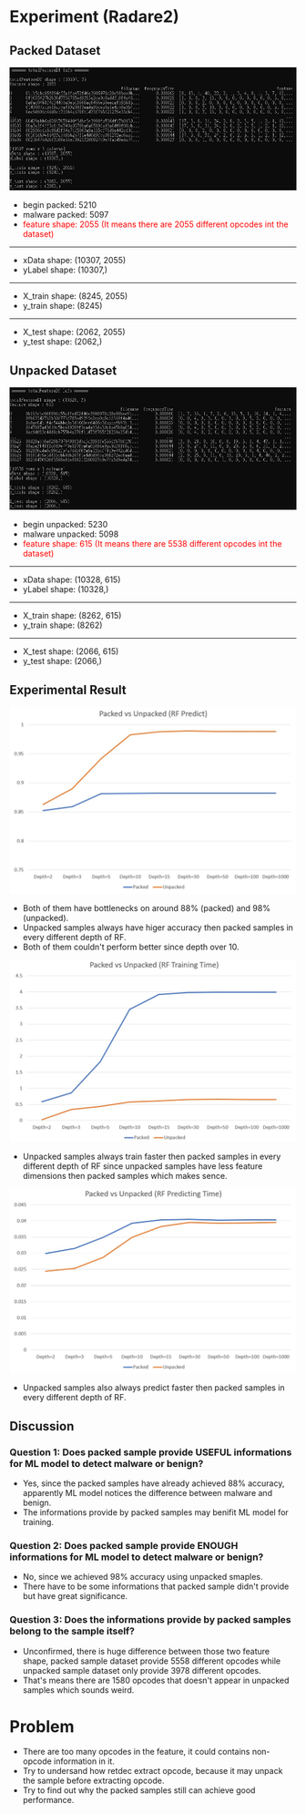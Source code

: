 # Experiment (Radare2)

## Packed Dataset

![packed_feature](../image/packed_feature_r2.jpg)

- begin packed: 5210
- malware packed: 5097
- <font color="red">feature shape: 2055 (It means there are 2055 different opcodes int the dataset)</font>
---
- xData shape: (10307, 2055)
- yLabel shape: (10307,)
---
- X_train shape: (8245, 2055)
- y_train shape: (8245)
---
- X_test shape: (2062, 2055)
- y_test shape: (2062,)

## Unpacked Dataset

![unpacked_feature](../image/unpacked_feature_r2.jpg)

- begin unpacked: 5230
- malware unpacked: 5098
- <font color="red">feature shape: 615 (It means there are 5538 different opcodes int the dataset)</font>
---
- xData shape: (10328, 615)
- yLabel shape: (10328,)
---
- X_train shape: (8262, 615)
- y_train shape: (8262)
---
- X_test shape: (2066, 615)
- y_test shape: (2066,)

## Experimental Result

![RF_predict](../image/RF_predict_r2.jpg)

- Both of them have bottlenecks on around 88% (packed) and 98% (unpacked).
- Unpacked samples always have higer accuracy then packed samples in every different depth of RF.
- Both of them couldn't perform better since depth over 10.

![RF_training](../image/RF_training_r2.jpg)

- Unpacked samples always train faster then packed samples in every different depth of RF since unpacked samples have less feature dimensions then packed samples which makes sence.

![RF_predicting](../image/RF_predicting_r2.jpg)

- Unpacked samples also always predict faster then packed samples in every different depth of RF.

## Discussion

### Question 1: Does packed sample provide USEFUL informations for ML model to detect malware or benign?

- Yes, since the packed samples have already achieved 88% accuracy, apparently ML model notices the difference between malware and benign.
- The informations provide by packed samples may benifit ML model for training.

### Question 2: Does packed sample provide ENOUGH informations for ML model to detect malware or benign?

- No, since we achieved 98% accuracy using unpacked smaples.
- There have to be some informations that packed sample didn't provide but have great significance.

### Question 3: Does the informations provide by packed samples belong to the sample itself?

- Unconfirmed, there is huge difference between those two feature shape, packed sample dataset provide 5558 different opcodes while unpacked sample dataset only provide 3978 different opcodes.
- That's means there are 1580 opcodes that doesn't appear in unpacked samples which sounds weird.

# Problem

- There are too many opcodes in the feature, it could contains non-opcode information in it.
- Try to undersand how retdec extract opcode, because it may unpack the sample before extracting opcode.
- Try to find out why the packed samples still can achieve good performance.